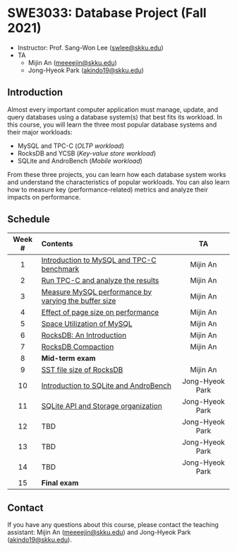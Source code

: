 # SWE3033: Database Project (Fall 2021)

- Instructor: Prof. Sang-Won Lee (swlee@skku.edu)
- TA
    - Mijin An (meeeejin@skku.edu)
    - Jong-Hyeok Park (akindo19@skku.edu)

## Introduction

Almost every important computer application must manage, update, and query databases using a database system(s) that best fits its workload. In this course, you will learn the three most popular database systems and their major workloads:

- MySQL and TPC-C (*OLTP workload*)
- RocksDB and YCSB (*Key-value store workload*)
- SQLite and AndroBench (*Mobile workload*)

From these three projects, you can learn how each database system works and understand the characteristics of popular workloads. You can also learn how to measure key (performance-related) metrics and analyze their impacts on performance.

## Schedule

| Week # | Contents     | TA |
| :----: | :----------- | :-: |
| 1      | [Introduction to MySQL and TPC-C benchmark](week-1) | Mijin An |
| 2      | [Run TPC-C and analyze the results](week-2) | Mijin An |
| 3      | [Measure MySQL performance by varying the buffer size](week-3) | Mijin An |
| 4      | [Effect of page size on performance](week-4) | Mijin An |
| 5      | [Space Utilization of MySQL](week-5) | Mijin An |
| 6      | [RocksDB: An Introduction](week-6) | Mijin An |
| 7      | [RocksDB Compaction](week-7) | Mijin An |
| 8      | **Mid-term exam** |  |
| 9      | [SST file size of RocksDB](week-9) | Mijin An |
| 10     | [Introduction to SQLite and AndroBench](week-10) | Jong-Hyeok Park |
| 11     | [SQLite API and Storage organization](week-11) | Jong-Hyeok Park |
| 12     | TBD | Jong-Hyeok Park |
| 13     | TBD | Jong-Hyeok Park |
| 14     | TBD | Jong-Hyeok Park |
| 15     | **Final exam** |  |

## Contact

If you have any questions about this course, please contact the teaching assistant: Mijin An (meeeejin@skku.edu) and Jong-Hyeok Park (akindo19@skku.edu).
